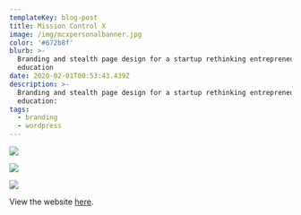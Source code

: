 ```yaml
---
templateKey: blog-post
title: Mission Control X
image: /img/mcxpersonalbanner.jpg
color: '#672b8f'
blurb: >-
  Branding and stealth page design for a startup rethinking entrepreneurial
  education
date: 2020-02-01T00:53:43.439Z
description: >-
  Branding and stealth page design for a startup rethinking entrepreneurial
  education:
tags:
  - branding
  - wordpress
---
```

![](/img/mcx-logo-icon-white-black.jpg)

![](/img/mcx-logo-text-white-purple.jpg)

![](/img/screen-shot-2020-09-22-at-5.59.50-pm.jpg)

View the website [here](https://missioncontrolx.io/).
